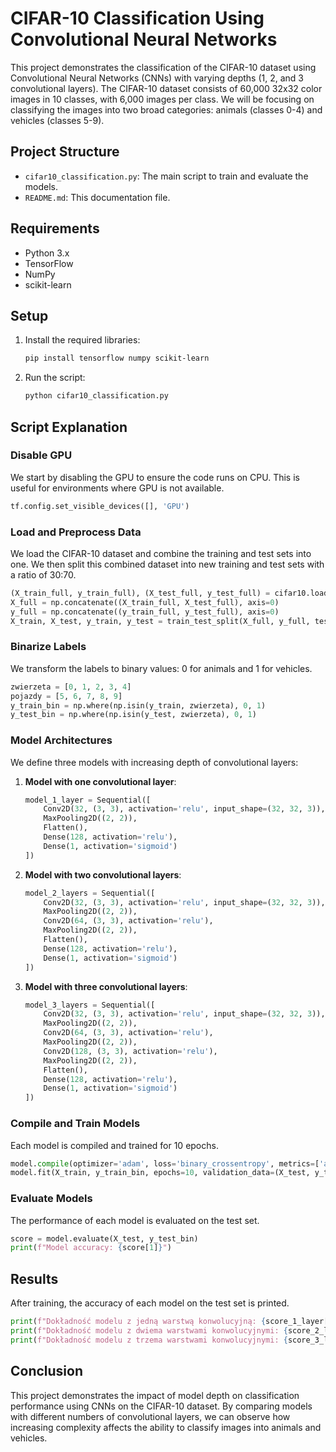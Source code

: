 # CIFAR-10 Classification Using Convolutional Neural Networks

This project demonstrates the classification of the CIFAR-10 dataset using Convolutional Neural Networks (CNNs) with varying depths (1, 2, and 3 convolutional layers). The CIFAR-10 dataset consists of 60,000 32x32 color images in 10 classes, with 6,000 images per class. We will be focusing on classifying the images into two broad categories: animals (classes 0-4) and vehicles (classes 5-9).

## Project Structure

- `cifar10_classification.py`: The main script to train and evaluate the models.
- `README.md`: This documentation file.

## Requirements

- Python 3.x
- TensorFlow
- NumPy
- scikit-learn

## Setup

1. Install the required libraries:
   ```sh
   pip install tensorflow numpy scikit-learn
   ```

2. Run the script:
   ```sh
   python cifar10_classification.py
   ```

## Script Explanation

### Disable GPU

We start by disabling the GPU to ensure the code runs on CPU. This is useful for environments where GPU is not available.
```python
tf.config.set_visible_devices([], 'GPU')
```

### Load and Preprocess Data

We load the CIFAR-10 dataset and combine the training and test sets into one. We then split this combined dataset into new training and test sets with a ratio of 30:70.
```python
(X_train_full, y_train_full), (X_test_full, y_test_full) = cifar10.load_data()
X_full = np.concatenate((X_train_full, X_test_full), axis=0)
y_full = np.concatenate((y_train_full, y_test_full), axis=0)
X_train, X_test, y_train, y_test = train_test_split(X_full, y_full, test_size=0.7, random_state=42)
```

### Binarize Labels

We transform the labels to binary values: 0 for animals and 1 for vehicles.
```python
zwierzeta = [0, 1, 2, 3, 4]
pojazdy = [5, 6, 7, 8, 9]
y_train_bin = np.where(np.isin(y_train, zwierzeta), 0, 1)
y_test_bin = np.where(np.isin(y_test, zwierzeta), 0, 1)
```

### Model Architectures

We define three models with increasing depth of convolutional layers:

1. **Model with one convolutional layer**:
    ```python
    model_1_layer = Sequential([
        Conv2D(32, (3, 3), activation='relu', input_shape=(32, 32, 3)),
        MaxPooling2D((2, 2)),
        Flatten(),
        Dense(128, activation='relu'),
        Dense(1, activation='sigmoid')
    ])
    ```

2. **Model with two convolutional layers**:
    ```python
    model_2_layers = Sequential([
        Conv2D(32, (3, 3), activation='relu', input_shape=(32, 32, 3)),
        MaxPooling2D((2, 2)),
        Conv2D(64, (3, 3), activation='relu'),
        MaxPooling2D((2, 2)),
        Flatten(),
        Dense(128, activation='relu'),
        Dense(1, activation='sigmoid')
    ])
    ```

3. **Model with three convolutional layers**:
    ```python
    model_3_layers = Sequential([
        Conv2D(32, (3, 3), activation='relu', input_shape=(32, 32, 3)),
        MaxPooling2D((2, 2)),
        Conv2D(64, (3, 3), activation='relu'),
        MaxPooling2D((2, 2)),
        Conv2D(128, (3, 3), activation='relu'),
        MaxPooling2D((2, 2)),
        Flatten(),
        Dense(128, activation='relu'),
        Dense(1, activation='sigmoid')
    ])
    ```

### Compile and Train Models

Each model is compiled and trained for 10 epochs.
```python
model.compile(optimizer='adam', loss='binary_crossentropy', metrics=['accuracy'])
model.fit(X_train, y_train_bin, epochs=10, validation_data=(X_test, y_test_bin))
```

### Evaluate Models

The performance of each model is evaluated on the test set.
```python
score = model.evaluate(X_test, y_test_bin)
print(f"Model accuracy: {score[1]}")
```

## Results

After training, the accuracy of each model on the test set is printed.

```python
print(f"Dokładność modelu z jedną warstwą konwolucyjną: {score_1_layer[1]}")
print(f"Dokładność modelu z dwiema warstwami konwolucyjnymi: {score_2_layers[1]}")
print(f"Dokładność modelu z trzema warstwami konwolucyjnymi: {score_3_layers[1]}")
```

## Conclusion

This project demonstrates the impact of model depth on classification performance using CNNs on the CIFAR-10 dataset. By comparing models with different numbers of convolutional layers, we can observe how increasing complexity affects the ability to classify images into animals and vehicles.
